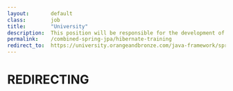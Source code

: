 ```yaml
---
layout:       default
class:        job
title:        "University"
description:  This position will be responsible for the development of design prototypes, site navigation and layout of content for various web projects.
permalink:    /combined-spring-jpa/hibernate-training
redirect_to:  https://university.orangeandbronze.com/java-framework/spring-jpa-hibernate/
---
```

<h1>REDIRECTING</h1>